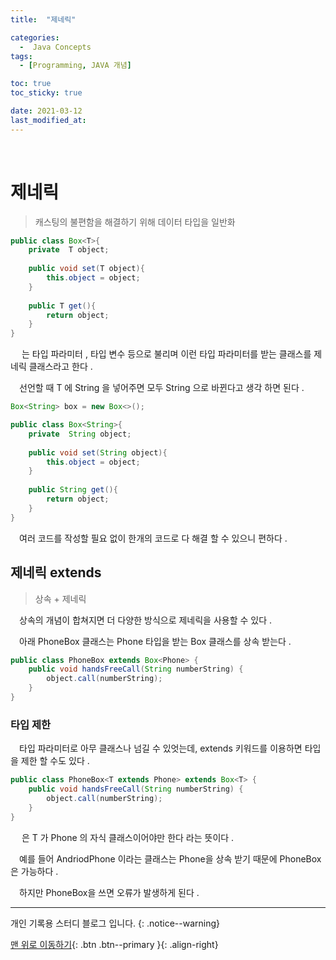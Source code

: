 ```yaml
---
title:  "제네릭" 

categories:
  -  Java Concepts
tags:
  - [Programming, JAVA 개념]

toc: true
toc_sticky: true

date: 2021-03-12
last_modified_at: 
---
```



<br>

# 제네릭

> 캐스팅의 불편함을 해결하기 위해 데이터 타입을 일반화

```java
public class Box<T>{
    private  T object;
    
    public void set(T object){
        this.object = object;
    }
    
    public T get(){
        return object;
    }
}
```

　<T> 는 타입 파라미터 , 타입 변수 등으로 불리며 이런 타입 파라미터를 받는 클래스를 제네릭 클래스라고 한다 .

　선언할 때 T 에 String 을 넣어주면 모두 String 으로 바뀐다고 생각 하면 된다 .
```java
Box<String> box = new Box<>();
```

```java
public class Box<String>{
    private  String object;
    
    public void set(String object){
        this.object = object;
    }
    
    public String get(){
        return object;
    }
}
```

　여러 코드를 작성할 필요 없이 한개의 코드로 다 해결 할 수 있으니 편하다 .

## 제네릭 extends

> 상속 + 제네릭

　상속의 개념이 합쳐지면 더 다양한 방식으로 제네릭을 사용할 수 있다 .

　아래 PhoneBox 클래스는 Phone 타입을 받는 Box 클래스를 상속 받는다 .

```java
public class PhoneBox extends Box<Phone> {
    public void handsFreeCall(String numberString) {
        object.call(numberString);
    }
}
```

### 타입 제한

　타입 파라미터로 아무 클래스나 넘길 수 있엇는데, extends 키워드를 이용하면 타입을 제한 할 수도 있다 .

```java
public class PhoneBox<T extends Phone> extends Box<T> {
    public void handsFreeCall(String numberString) {
        object.call(numberString);
    }
}
```

　<T extends Phone> 은 T 가 Phone 의 자식 클래스이어야만 한다 라는 뜻이다 .

　예를 들어 AndriodPhone 이라는 클래스는 Phone을 상속 받기 때문에 PhoneBox<AndriodPhone> 은 가능하다 .

　하지만 PhoneBox<String>을 쓰면 오류가 발생하게 된다 .
<br>

***

개인 기록용 스터디 블로그 입니다.
{: .notice--warning}

[맨 위로 이동하기](#){: .btn .btn--primary }{: .align-right}